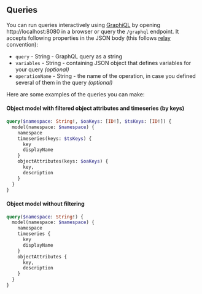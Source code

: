 
## Queries
You can run queries interactively using [GraphiQL](https://github.com/graphql/graphiql) by opening http://localhost:8080 in a browser or query the `/graphql` endpoint. It accepts following properties in the JSON body (this follows [relay](https://facebook.github.io/relay) convention):

* `query` - String - GraphQL query as a string
* `variables` - String - containing JSON object that defines variables for your query _(optional)_
* `operationName` - String - the name of the operation, in case you defined several of them in the query _(optional)_

Here are some examples of the queries you can make:

#### Object model with filtered object attributes and timeseries (by keys)

```graphql
query($namespace: String!, $oaKeys: [ID!], $tsKeys: [ID!]) {
  model(namespace: $namespace) {
    namespace
    timeseries(keys: $tsKeys) {
      key
      displayName
    }
    objectAttributes(keys: $oaKeys) {
      key,
      description
    }
  }
}
```

#### Object model without filtering

```graphql
query($namespace: String!) {
  model(namespace: $namespace) {
    namespace
    timeseries {
      key
      displayName
    }
    objectAttributes {
      key,
      description
    }
  }
}

```